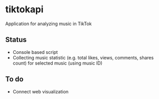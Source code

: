 # tiktokapi
Application for analyzing music in TikTok

## Status
- Console based script
- Collecting music statistic (e.g. total likes, views, comments, shares count) for selected music (using music ID)

## To do
- Connect web visualization